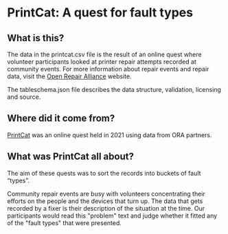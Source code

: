 # PrintCat: A quest for fault types

## What is this?

The data in the printcat.csv file is the result of an online quest where volunteer participants looked at printer repair attempts recorded at community events. For more information about repair events and repair data, visit the [Open Repair Alliance](https://openrepair.org/open-data/) website.

The tableschema.json file describes the data structure, validation, licensing and source.

## Where did it come from?

[PrintCat](https://restarters.net/printcat/status) was an online quest held in 2021 using data from ORA partners.

## What was PrintCat all about?

The aim of these quests was to sort the records into buckets of fault “types”.

Community repair events are busy with volunteers concentrating their efforts on the people and the devices that turn up. The data that gets recorded by a fixer is their description of the situation at the time. Our participants would read this "problem" text and judge whether it fitted any of the "fault types" that were presented.
